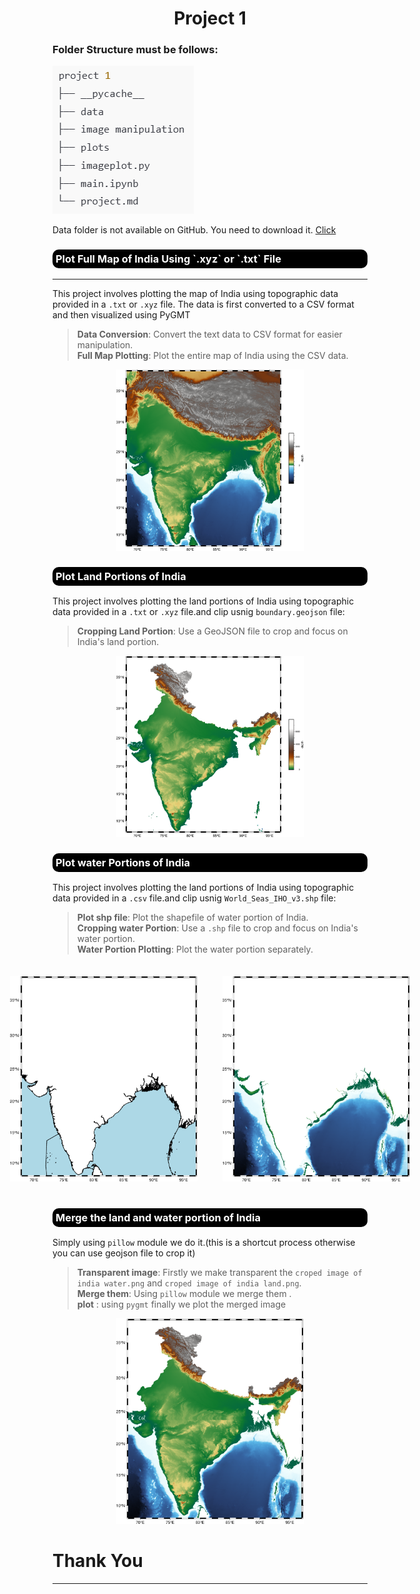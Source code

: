 <h1 align="center">Project 1</h1>

### Folder Structure must be follows:

<!-- ![Folder Structure](./rough/image.png) -->

<img src="./rough/image.png" alt="Folder Structure">

<p>Data folder is not available on GitHub. You need to download it.
<a href="https://drive.google.com/drive/folders/185s6GPg_lCsxFv08o4BXslnWhguH9wIt?usp=drive_link">Click</a>
</p>

<h3 style = "background-color :black; border-radius:10px; color :white; padding:5px;" >Plot Full Map of India Using `.xyz` or `.txt` File</h3>

---

This project involves plotting the map of India using topographic data provided in a `.txt` or `.xyz` file. The data is first converted to a CSV format and then visualized using PyGMT



> **Data Conversion**: Convert the text data to CSV format for easier manipulation.</br>
> **Full Map Plotting**: Plot the entire map of India using the CSV data.</br>

<div style="text-align: center;">
    <img src="./plots/Full%20image%20of%20india%20Topography.png" alt="Full Map of India Topography" width="300px">
</div>
<!-- --------------------------------------------------------- -->
<h3 style = "background-color :black; border-radius:10px; color :white; padding:5px;" >Plot Land Portions of India</h3>

This project involves plotting the land portions of India using topographic data provided in a `.txt` or `.xyz` file.and clip usnig `boundary.geojson` file:

> **Cropping Land Portion**: Use a GeoJSON file to crop and focus on India's land portion.
<!-- 2. **Water Portion Plotting**: Plot the water portion separately. -->
<!-- 3. **Shapefile Integration**: Integrate shapefiles to enhance the map with additional geographical features. -->
<!-- 4. **Merging Plots**: Merge the land and water plots together. (Note: Nepal, China, Bhutan, and Bangladesh are not included in the plot.) -->
<div style="text-align: center;">
    <img src="./plots/croped%20image%20of%20india%20land.png" alt="Full Map of India Topography" width="300px">
</div>
<!-- -------------------------------------------------------------- -->
<h3 style = "background-color :black; border-radius:10px; color :white; padding:5px;" >Plot water Portions of India</h3>

This project involves plotting the land portions of India using topographic data provided in a `.csv` file.and clip usnig `World_Seas_IHO_v3.shp` file:

> **Plot shp file**: Plot the shapefile of water portion of India.</br>
> **Cropping water Portion**: Use a `.shp` file to crop and focus on India's water portion.</br>
> **Water Portion Plotting**: Plot the water portion separately.
<!-- 3. **Shapefile Integration**: Integrate shapefiles to enhance the map with additional geographical features. -->
<!-- 4. **Merging Plots**: Merge the land and water plots together. (Note: Nepal, China, Bhutan, and Bangladesh are not included in the plot.) -->

<div style="text-align: center;justify-content:center; display:flex;width:300px;  margin: 0 auto;">
    <img style="padding:20px" src="./plots/croped image of india water.png" alt="water shape" width = "300px">
    <img style="padding:20px" src="./rough/output.png" alt="land" width = "300px">
</div>
<!-- ---------------------------------------------------------------------------------------------------------------------- -->
<h3 style = "background-color :black; border-radius:10px; color :white; padding:5px;" >Merge the land and water portion of India</h3>

Simply using `pillow` module we do it.(this is a shortcut process otherwise you can use geojson file to crop it)

> **Transparent image**: Firstly we make transparent the `croped image of india water.png` and `croped image of india land.png`.</br>
>**Merge them**: Using `pillow` module we merge them .</br>
>**plot** : using `pygmt` finally we plot the merged image</br>

<div style="text-align: center; width:300px; margin: 0 auto;">
    <img src="./rough/merged.png" alt="land" width="300px">
</div>

<h1>Thank You </h1>


---

